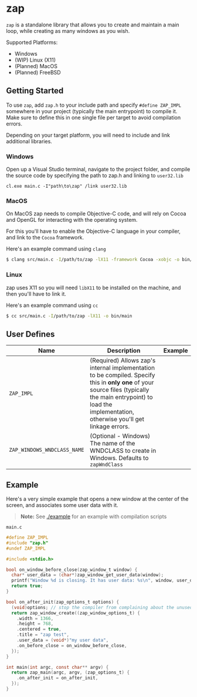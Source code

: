 # zap
`zap` is a standalone library that allows you to create and maintain a main loop, while creating as many windows as you wish.

Supported Platforms:
- Windows
- (WIP) Linux (X11)
- (Planned) MacOS
- (Planned) FreeBSD

## Getting Started
To use `zap`, add `zap.h` to your include path and specify `#define ZAP_IMPL` somewhere in your project (typically the main entrypoint) to compile it. Make sure to define this in one single file per target to avoid compilation errors.

Depending on your target platform, you will need to include and link additional libraries.

### Windows
Open up a Visual Studio terminal, navigate to the project folder, and compile the source code by specifying the path to zap.h and linking to `user32.lib`

```batch
cl.exe main.c -I"path\to\zap" /link user32.lib
```

### MacOS
On MacOS zap needs to compile Objective-C code, and will rely on Cocoa and OpenGL for interacting with the operating system.

For this you'll have to enable the Objective-C language in your compiler, and link to the `Cocoa` framework.

Here's an example command using `clang`

```bash
$ clang src/main.c -I/path/to/zap -lX11 -framework Cocoa -xobjc -o bin/main
```

### Linux
zap uses X11 so you will need `libX11` to be installed on the machine, and then you'll have to link it.

Here's an example command using `cc`

```bash
$ cc src/main.c -I/path/to/zap -lX11 -o bin/main
```

## User Defines
| Name | Description | Example |
|------|-------------|---------|
| `ZAP_IMPL` | (Required) Allows zap's internal implementation to be compiled. Specify this in **only one** of your source files (typically the main entrypoint) to load the implementation, otherwise you'll get linkage errors. |
| `ZAP_WINDOWS_WNDCLASS_NAME` | (Optional - Windows) The name of the WNDCLASS to create in Windows. Defaults to `zapWndClass` |

## Example
Here's a very simple example that opens a new window at the center of the screen, and associates some user data with it.

> **Note:** See [./example](./example/) for an example with compilation scripts

`main.c`
```c
#define ZAP_IMPL
#include "zap.h"
#undef ZAP_IMPL

#include <stdio.h>

bool on_window_before_close(zap_window_t window) {
  char* user_data = (char*)zap_window_get_user_data(window);
  printf("Window %d is closing. It has user data: %s\n", window, user_data == NULL ? "<NULL>" : user_data);
  return true;
}

bool on_after_init(zap_options_t options) {
  (void)options; // stop the compiler from complaining about the unused variable
  return zap_window_create((zap_window_options_t) {
    .width = 1366,
    .height = 768,
    .centered = true,
    .title = "zap test",
    .user_data = (void*)"my user data",
    .on_before_close = on_window_before_close,
  });
}

int main(int argc, const char** argv) {
  return zap_main(argc, argv, (zap_options_t) {
    .on_after_init = on_after_init,
  });
}
```
